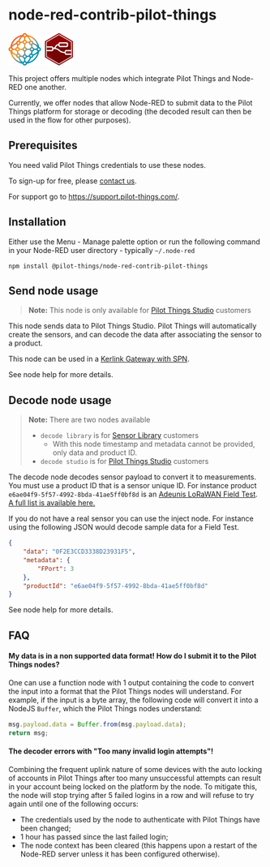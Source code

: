 # node-red-contrib-pilot-things

![](res/pilot-things-logo.png)&nbsp;&nbsp;![](res/node-red-logo.png)

This project offers multiple nodes which integrate Pilot Things and Node-RED one another.

Currently, we offer nodes that allow Node-RED to submit data to the Pilot Things platform for storage or decoding (the decoded result can then be used in the flow for other purposes).

## Prerequisites

You need valid Pilot Things credentials to use these nodes.

To sign-up for free, please [contact us](https://www.pilot-things.com/contact).

For support go to https://support.pilot-things.com/.

## Installation

Either use the Menu - Manage palette option or run the following command in your Node-RED user directory - typically `~/.node-red`

    npm install @pilot-things/node-red-contrib-pilot-things

## Send node usage

> **Note:** This node is only available for [Pilot Things Studio](https://www.pilot-things.com/smart-platform/studio) customers

This node sends data to Pilot Things Studio. Pilot Things will automatically create the sensors, and can decode the data after associating the sensor to a product.

This node can be used in a [Kerlink Gateway with SPN](https://www.kerlink.com/iot-portfolio-and-technologies/connectivity-management/wanesy-small-private-network/).

See node help for more details.

## Decode node usage

> **Note:** There are two nodes available
> - `decode library` is for [Sensor Library](https://www.pilot-things.com/smart-platform/sensor-library) customers
>   - With this node timestamp and metadata cannot be provided, only data and product ID.
> - `decode studio` is for [Pilot Things Studio](https://www.pilot-things.com/smart-platform/studio) customers

The decode node decodes sensor payload to convert it to measurements. You must use a product ID that is a sensor unique ID. For instance product `e6ae04f9-5f57-4992-8bda-41ae5ff0bf8d` is an [Adeunis LoRaWAN Field Test](https://www.adeunis.com/produit/ftd-testeur-de-reseau/). [A full list is available here.](https://www.pilot-things.com/smart-platform/sensor-library)

If you do not have a real sensor you can use the inject node. For instance using the following JSON would decode sample data for a Field Test.

```json
{
    "data": "0F2E3CCD3338D23931F5",
    "metadata": {
        "FPort": 3
    },
    "productId": "e6ae04f9-5f57-4992-8bda-41ae5ff0bf8d"
}
```

See node help for more details.

## FAQ

#### My data is in a non supported data format! How do I submit it to the Pilot Things nodes?

One can use a function node with 1 output containing the code to convert the input into a format that the Pilot Things nodes will understand. For example, if the input is a byte array, the following code will convert it into a NodeJS `Buffer`, which the Pilot Things nodes understand:

```js
msg.payload.data = Buffer.from(msg.payload.data);
return msg;
```

#### The decoder errors with "Too many invalid login attempts"!

Combining the frequent uplink nature of some devices with the auto locking of accounts in Pilot Things after too many unsuccessful attempts can result in your account being locked on the platform by the node. To mitigate this, the node will stop trying after 5 failed logins in a row and will refuse to try again until one of the following occurs:

- The credentials used by the node to authenticate with Pilot Things have been changed;
- 1 hour has passed since the last failed login;
- The node context has been cleared (this happens upon a restart of the Node-RED server unless it has been configured otherwise).